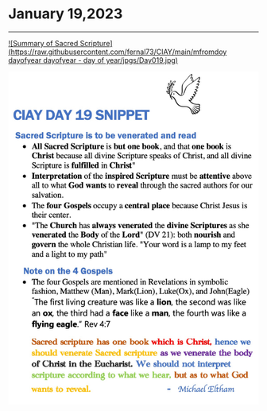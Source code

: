 # January 19,2023
---

[![Summary of Sacred Scripture](https://raw.githubusercontent.com/fernal73/CIAY/main/mfromdoy dayofyear
dayofyear - day of year/jpgs/Day019.jpg)](https://youtu.be/f58uLVkEh7o "Summary of Sacred Scripture")

![Day 19 Snippet](https://github.com/fernal73/CIAY/blob/main/January/jpgs/Day19Snippet.jpg?raw=true)
